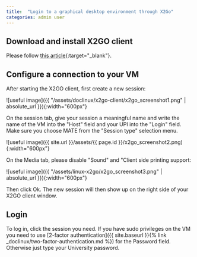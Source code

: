 ```yaml
---
title:  "Login to a graphical desktop environment through X2Go"
categories: admin user
---
```


## Download and install X2GO client

Please follow [this article](https://wiki.x2go.org/doku.php/doc:installation:x2goclient){:target="_blank"}.

## Configure a connection to your VM

After starting the X2GO client, first create a new session:

![useful image]({{ "/assets/doclinux/x2go-client/x2go_screenshot1.png" | absolute_url }}){:width="600px"}

On the session tab, give your session a meaningful name and write the name of the VM into the "Host" field and your UPI into the "Login" field. Make sure you choose MATE from the "Session type" selection menu.

![useful image]({{ site.url }}/assets/{{ page.id }}/x2go_screenshot2.png){:width="600px"}

On the Media tab, please disable "Sound" and "Client side printing support:

![useful image]({{ "/assets/linux-x2go/x2go_screenshot3.png" | absolute_url }}){:width="600px"}

Then click Ok. The new session will then show up on the right side of your X2GO client window.

## Login

To log in, click the session you need. If you have sudo privileges on the VM you need to use [2-factor authentication]({{ site.baseurl }}{% link _doclinux/two-factor-authentication.md %}) for the Password field. Otherwise just type your University password.
